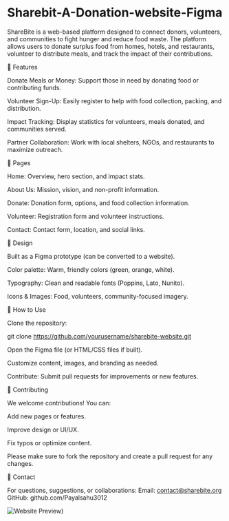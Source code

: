 # Sharebit-A-Donation-website-Figma
ShareBite is a web-based platform designed to connect donors, volunteers, and communities to fight hunger and reduce food waste. The platform allows users to donate surplus food from homes, hotels, and restaurants, volunteer to distribute meals, and track the impact of their contributions.

🌟 Features

Donate Meals or Money: Support those in need by donating food or contributing funds.

Volunteer Sign-Up: Easily register to help with food collection, packing, and distribution.

Impact Tracking: Display statistics for volunteers, meals donated, and communities served.

Partner Collaboration: Work with local shelters, NGOs, and restaurants to maximize outreach.

📂 Pages

Home: Overview, hero section, and impact stats.

About Us: Mission, vision, and non-profit information.

Donate: Donation form, options, and food collection information.

Volunteer: Registration form and volunteer instructions.

Contact: Contact form, location, and social links.

🎨 Design

Built as a Figma prototype (can be converted to a website).

Color palette: Warm, friendly colors (green, orange, white).

Typography: Clean and readable fonts (Poppins, Lato, Nunito).

Icons & Images: Food, volunteers, community-focused imagery.

🚀 How to Use

Clone the repository:

git clone https://github.com/yourusername/sharebite-website.git


Open the Figma file (or HTML/CSS files if built).

Customize content, images, and branding as needed.

Contribute: Submit pull requests for improvements or new features.

🤝 Contributing

We welcome contributions! You can:

Add new pages or features.

Improve design or UI/UX.

Fix typos or optimize content.

Please make sure to fork the repository and create a pull request for any changes.

📧 Contact

For questions, suggestions, or collaborations:
Email: contact@sharebite.org
GitHub: github.com/Payalsahu3012

![Website Preview](sharebite.png))

